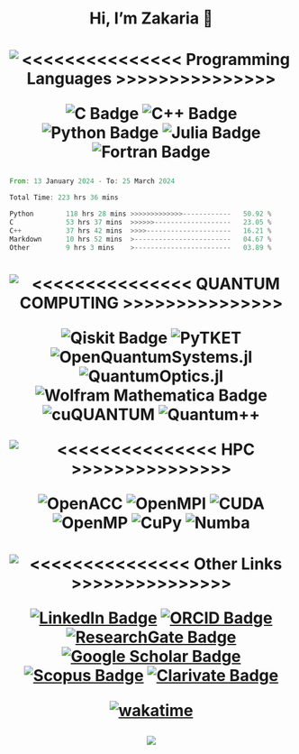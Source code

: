

<h1 align="center"> Hi, I’m Zakaria 👋
 </h1>




 <!--![Profile views](https://gpvc.arturio.dev/dahbiz)
 <!-- - 🌱 I’m currently learning ... -->
<!-- -  ... -->
<!--- - 📫 How to reach me  on email... --->


<!--START_SECTION:SHOW_COMMIT-->

<!--END_SECTION:SHOW_COMMIT-->



<!--START_SECTION:SHOW_OS-->

<!--END_SECTION:SHOW_OS-->


<!--START_SECTION:SHOW_PROJECTS-->

<!--END_SECTION:SHOW_PROJECTS-->


<!--START_SECTION:SHOW_EDITORS-->

<!--END_SECTION:SHOW_EDITORS-->


<!--START_SECTION:SHOW_LANGUAGE_PER_REPO-->

<!--END_SECTION:SHOW_LANGUAGE_PER_REPO-->






<h1 align="center">

![<<<<<<<<<<<<<<< Programming Languages  >>>>>>>>>>>>>>>](https://img.shields.io/badge/%3C%3C%3C%3C%3C%3C%3C%3C%3C%3C%3C%3C%3C%3C%3C%20Programming%20Languages%20%3E%3E%3E%3E%3E%3E%3E%3E%3E%3E%3E%3E%3E%3E%3E-white)

![C Badge](https://img.shields.io/badge/C-A8B9CC?logo=c&logoColor=fff&style=flat) ![C++ Badge](https://img.shields.io/badge/C%2B%2B-00599C?logo=cplusplus&logoColor=fff&style=flat) ![Python Badge](https://img.shields.io/badge/Python-3776AB?logo=python&logoColor=fff&style=flat) ![Julia Badge](https://img.shields.io/badge/Julia-9558B2?logo=julia&logoColor=fff&style=flat) ![Fortran Badge](https://img.shields.io/badge/Fortran-734F96?logo=fortran&logoColor=fff&style=flat) 

</h1>

<!--START_SECTION:waka-->

```rust
From: 13 January 2024 - To: 25 March 2024

Total Time: 223 hrs 36 mins

Python        118 hrs 28 mins >>>>>>>>>>>>>------------   50.92 %
C             53 hrs 37 mins  >>>>>>-------------------   23.05 %
C++           37 hrs 42 mins  >>>>---------------------   16.21 %
Markdown      10 hrs 52 mins  >------------------------   04.67 %
Other         9 hrs 3 mins    >------------------------   03.89 %
```

<!--END_SECTION:waka-->


<h1 align="center">

![<<<<<<<<<<<<<<< QUANTUM COMPUTING >>>>>>>>>>>>>>>](https://img.shields.io/badge/%3C%3C%3C%3C%3C%3C%3C%3C%3C%3C%3C%3C%3C%3C%3C%20Quantum%20Computing%20&%20Quantum%20Simulation%20%3E%3E%3E%3E%3E%3E%3E%3E%3E%3E%3E%3E%3E%3E%3E-white) 

![Qiskit Badge](https://img.shields.io/badge/Qiskit-6929C4?logo=qiskit&logoColor=fff&style=flat) ![PyTKET](https://img.shields.io/badge/PyTKET-gray?style=flat&logo=python&logoColor=white) ![OpenQuantumSystems.jl](https://img.shields.io/badge/OpenQuantumSystems.jl-green?style=flat&logo=Julia&logoColor=white) ![QuantumOptics.jl](https://img.shields.io/badge/QuantumOptics.jl-green?style=flat&logo=Julia&logoColor=white) ![Wolfram Mathematica Badge](https://img.shields.io/badge/Wolfram%20Mathematica-D10?logo=wolframmathematica&logoColor=fff&style=flat)  ![cuQUANTUM](https://img.shields.io/badge/cuQUANTUM*-gray?style=flat&logo=nvidia) ![Quantum++](https://img.shields.io/badge/Quantum++*-blue?style=flat&logo=cplusplus) 

![<<<<<<<<<<<<<<< HPC >>>>>>>>>>>>>>>](https://img.shields.io/badge/%3C%3C%3C%3C%3C%3C%3C%3C%3C%3C%3C%3C%3C%3C%3C%20High%20Performance%20Computing%20%3E%3E%3E%3E%3E%3E%3E%3E%3E%3E%3E%3E%3E%3E%3E-white)


![OpenACC](https://img.shields.io/badge/OpenACC-blue?style=flat&logo=apacherocketmq) ![OpenMPI](https://img.shields.io/badge/OpenMPI-blue?style=flat&logo=pix&logoColor=blue-green) ![CUDA](https://img.shields.io/badge/CUDA-gray?style=flat&logo=nvidia) ![OpenMP](https://img.shields.io/badge/OpenMP-indigo?style=flat&logo=headlessui)  ![CuPy](https://img.shields.io/badge/CuPy-green?style=flat&logo=python&logoColor=white)  ![Numba](https://img.shields.io/badge/Numba-blue?style=flat&logo=python&logoColor=white) 

</h1>

<h1 align="center">

![<<<<<<<<<<<<<<< Other Links >>>>>>>>>>>>>>>](https://img.shields.io/badge/%3C%3C%3C%3C%3C%3C%3C%3C%3C%3C%3C%3C%3C%3C%3C%20Other%20Links%20%3E%3E%3E%3E%3E%3E%3E%3E%3E%3E%3E%3E%3E%3E%3E-white)

[![LinkedIn Badge](https://img.shields.io/badge/LinkedIn-0A66C2?logo=linkedin&logoColor=fff&style=flat)](https://www.linkedin.com/in/zdahbi/) [![ORCID Badge](https://img.shields.io/badge/ORCID-A6CE39?logo=orcid&logoColor=fff&style=flat)](https://orcid.org/0000-0001-9933-2184) [![ResearchGate Badge](https://img.shields.io/badge/ResearchGate-0CB?logo=researchgate&logoColor=fff&style=flat)](https://www.researchgate.net/profile/Zakaria-Dahbi) [![Google Scholar Badge](https://img.shields.io/badge/Google%20Scholar-4285F4?logo=googlescholar&logoColor=fff&style=flat)](https://scholar.google.com/citations?user=R_L9mMUAAAAJ) [![Scopus Badge](https://img.shields.io/badge/Scopus-E9711C?logo=scopus&logoColor=fff&style=flat)](https://www.scopus.com/authid/detail.uri?authorId=57214808020) [![Clarivate Badge](https://img.shields.io/badge/Clarivate-000?logo=clarivate&logoColor=fff&style=flat)](https://www.webofscience.com/wos/author/record/48205986)

[![wakatime](https://wakatime.com/badge/user/018d0980-c959-4607-82b2-e082943bfb3d.svg)](https://wakatime.com/@018d0980-c959-4607-82b2-e082943bfb3d)


![](https://komarev.com/ghpvc/?username=dahbiz&style=flat-square&color=brightgreen)

</h1> 


